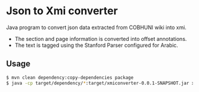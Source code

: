 
Json to Xmi converter
=====================

Java program to convert json data extracted from COBHUNI wiki into xmi.

* The section and page information is converted into offset annotations.
* The text is tagged using the Stanford Parser configured for Arabic.

## Usage

```sh
$ mvn clean dependency:copy-dependencies package
$ java -cp target/dependency/*:target/xmiconverter-0.0.1-SNAPSHOT.jar xmiconverter/XMIConverter
```